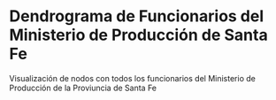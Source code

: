 # Dendrograma de Funcionarios del Ministerio de Producción de Santa Fe

Visualización de nodos con todos los funcionarios del Ministerio de Producción de la Proviuncia de Santa Fe
